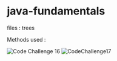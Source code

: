 # java-fundamentals

files :
trees

Methods used :


![Code Challenge 16](https://user-images.githubusercontent.com/101059597/188802016-9073eec3-9585-415e-9e2b-4088a28092ab.png)
![CodeChallenge17](https://user-images.githubusercontent.com/101059597/189051651-5af3f726-29c7-4c7c-bad7-0aa468d99302.png)
